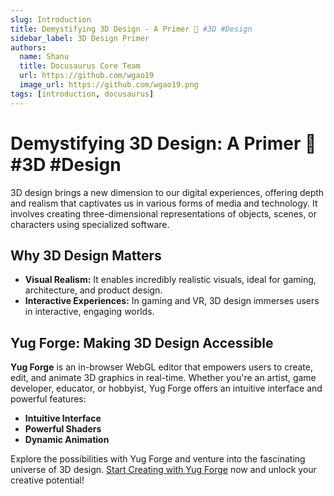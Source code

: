 ```yaml
---
slug: Introduction
title: Demystifying 3D Design - A Primer 🎨 #3D #Design
sidebar_label: 3D Design Primer
authors:
  name: Shanu
  title: Docusaurus Core Team
  url: https://github.com/wgao19
  image_url: https://github.com/wgao19.png
tags: [introduction, docusaurus]
---
```


# Demystifying 3D Design: A Primer 🎨 #3D #Design

3D design brings a new dimension to our digital experiences, offering depth and realism that captivates us in various forms of media and technology. It involves creating three-dimensional representations of objects, scenes, or characters using specialized software.

## Why 3D Design Matters

- **Visual Realism:** It enables incredibly realistic visuals, ideal for gaming, architecture, and product design.
- **Interactive Experiences:** In gaming and VR, 3D design immerses users in interactive, engaging worlds.

## Yug Forge: Making 3D Design Accessible

**Yug Forge** is an in-browser WebGL editor that empowers users to create, edit, and animate 3D graphics in real-time. Whether you're an artist, game developer, educator, or hobbyist, Yug Forge offers an intuitive interface and powerful features:

- **Intuitive Interface**
- **Powerful Shaders**
- **Dynamic Animation**

Explore the possibilities with Yug Forge and venture into the fascinating universe of 3D design. [Start Creating with Yug Forge](#cta-link) now and unlock your creative potential!
